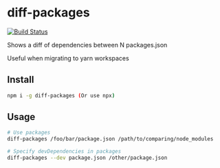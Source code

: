 # diff-packages
[![Build Status](https://travis-ci.org/agileek/diff-packages.svg)](https://travis-ci.org/agileek/diff-packages)

Shows a diff of dependencies between N packages.json

Useful when migrating to yarn workspaces

## Install
```sh
npm i -g diff-packages (Or use npx)
```

## Usage
```sh
# Use packages
diff-packages /foo/bar/package.json /path/to/comparing/node_modules

# Specify devDependencies in packages
diff-packages --dev package.json /other/package.json
```


